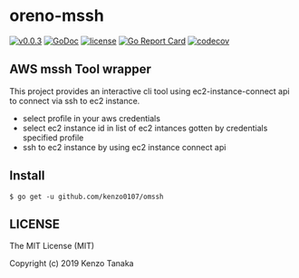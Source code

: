 # oreno-mssh

[![v0.0.3](https://img.shields.io/badge/package-v0.0.3-ff69b4.svg)]()
[![GoDoc](https://godoc.org/github.com/kenzo0107/omssh?status.svg)](https://godoc.org/github.com/kenzo0107/omssh)
[![license](http://img.shields.io/badge/license-MIT-red.svg?style=flat)](https://raw.githubusercontent.com/kenzo0107/omssh/master/LICENSE)
[![Go Report Card](https://goreportcard.com/badge/github.com/kenzo0107/omssh)](https://goreportcard.com/report/github.com/kenzo0107/omssh)
[![codecov](https://codecov.io/gh/kenzo0107/omssh/branch/master/graph/badge.svg)](https://codecov.io/gh/kenzo0107/omssh)

## AWS mssh Tool wrapper

This project provides an interactive cli tool using ec2-instance-connect api to connect via ssh to ec2 instance.

* select profile in your aws credentials
* select ec2 instance id in list of ec2 intances gotten by credentials specified profile
* ssh to ec2 instance by using ec2 instance connect api

## Install  

```
$ go get -u github.com/kenzo0107/omssh
```

## LICENSE

The MIT License (MIT)

Copyright (c) 2019 Kenzo Tanaka
